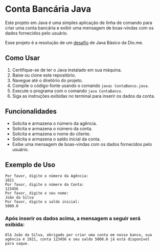 # Conta Bancária Java

Este projeto em Java é uma simples aplicação de linha de comando para criar uma conta bancária e exibir uma mensagem de boas-vindas com os dados fornecidos pelo usuário.

Esse projeto é a resolução de um [desafio](https://github.com/digitalinnovationone/trilha-java-basico/tree/main/desafios/sintaxe) de Java Básico da Dio.me. 

## Como Usar

1. Certifique-se de ter o Java instalado em sua máquina.
2. Baixe ou clone este repositório.
3. Navegue até o diretório do projeto.
4. Compile o código-fonte usando o comando `javac ContaBanco.java`.
5. Execute o programa com o comando `java ContaBanco`.
6. Siga as instruções exibidas no terminal para inserir os dados da conta.

## Funcionalidades

- Solicita e armazena o número da agência.
- Solicita e armazena o número da conta.
- Solicita e armazena o nome do cliente.
- Solicita e armazena o saldo inicial da conta.
- Exibe uma mensagem de boas-vindas com os dados fornecidos pelo usuário.

## Exemplo de Uso
    Por favor, digite o número da Agência:
    1021
    Por favor, digite o número da Conta:
    123456
    Por favor, digite o seu nome:
    João da Silva
    Por favor, digite o saldo inicial:
    5000.0

### Após inserir os dados acima, a mensagem a seguir será exibida:

    Olá João da Silva, obrigado por criar uma conta em nosso banco, sua agência é 1021, conta 123456 e seu saldo 5000.0 já está disponível para saque.


